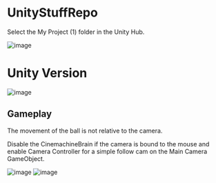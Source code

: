 # UnityStuffRepo

Select the My Project (1) folder in the Unity Hub.

![image](https://user-images.githubusercontent.com/24886689/174933254-85e14453-8fa4-44e8-8e5d-d204884c93de.png)

<h1>Unity Version</h1>

![image](https://user-images.githubusercontent.com/24886689/174932962-d2297ace-e23c-48f1-bb44-a3d12c6c6623.png)


<h2>Gameplay</h2>
 
The movement of the ball is not relative to the camera.

Disable the CinemachineBrain if the camera is bound to the mouse and enable Camera Controller for a simple follow cam on the Main Camera GameObject.

![image](https://user-images.githubusercontent.com/24886689/174932579-723c60e7-0e1d-46e9-b4cd-0426ef29fd87.png) ![image](https://user-images.githubusercontent.com/24886689/174932839-e6ad8889-6f57-45f4-9e74-4fe40390fc5d.png)



